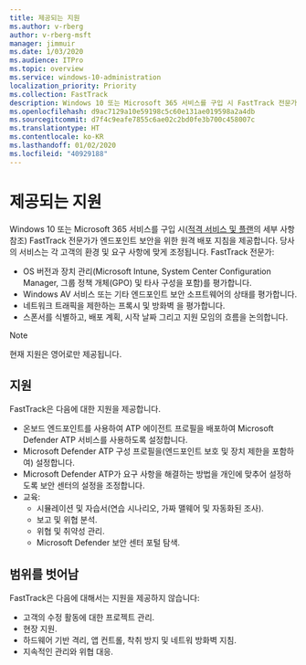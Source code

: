 ```yaml
---
title: 제공되는 지원
ms.author: v-rberg
author: v-rberg-msft
manager: jimmuir
ms.date: 1/03/2020
ms.audience: ITPro
ms.topic: overview
ms.service: windows-10-administration
localization_priority: Priority
ms.collection: FastTrack
description: Windows 10 또는 Microsoft 365 서비스를 구입 시 FastTrack 전문가가 엔드포인트 보안을 위한 원격 배포 지침을 제공합니다. 당사의 서비스는 각 고객의 환경 및 요구 사항에 맞게 조정됩니다.
ms.openlocfilehash: d9ac7129a10e59198c5c60e131ae019598a2a4db
ms.sourcegitcommit: d7f4c9eafe7855c6ae02c2bd0fe3b700c458007c
ms.translationtype: HT
ms.contentlocale: ko-KR
ms.lasthandoff: 01/02/2020
ms.locfileid: "40929188"
---
```

# <a name="assistance-offered"></a>제공되는 지원  

Windows 10 또는 Microsoft 365 서비스를 구입 시([적격 서비스 및 플랜](M365-eligible-services-and-plans.md)의 세부 사항 참조) FastTrack 전문가가 엔드포인트 보안을 위한 원격 배포 지침을 제공합니다. 당사의 서비스는 각 고객의 환경 및 요구 사항에 맞게 조정됩니다. FastTrack 전문가:
- OS 버전과 장치 관리(Microsoft Intune, System Center Configuration Manager, 그룹 정책 개체(GPO) 및 타사 구성을 포함)를 평가합니다.
- Windows AV 서비스 또는 기타 엔드포인트 보안 소프트웨어의 상태를 평가합니다.
- 네트워크 트래픽을 제한하는 프록시 및 방화벽 을 평가합니다.
- 스폰서를 식별하고, 배포 계획, 시작 날짜 그리고 지원 모임의 흐름을 논의합니다.

> [!NOTE]
> 현재 지원은 영어로만 제공됩니다. 

## <a name="assistance"></a>지원

FastTrack은 다음에 대한 지원을 제공합니다.
- 온보드 엔드포인트를 사용하여 ATP 에이전트 프로필을 배포하여 Microsoft Defender ATP 서비스를 사용하도록 설정합니다.
- Microsoft Defender ATP 구성 프로필을(엔드포인트 보호 및 장치 제한을 포함하여) 설정합니다.
- Microsoft Defender ATP가 요구 사항을 해결하는 방법을 개인에 맞추어 설정하도록 보안 센터의 설정을 조정합니다.
- 교육:
    - 시뮬레이션 및 자습서(연습 시나리오, 가짜 맬웨어 및 자동화된 조사).
    - 보고 및 위협 분석.
    - 위협 및 취약성 관리.
    - Microsoft Defender 보안 센터 포털 탐색.

## <a name="out-of-scope"></a>범위를 벗어남

FastTrack은 다음에 대해서는 지원을 제공하지 않습니다:
- 고객의 수정 활동에 대한 프로젝트 관리.
- 현장 지원.
- 하드웨어 기반 격리, 앱 컨트롤, 착취 방지 및 네트워 방화벽 지침.
- 지속적인 관리와 위협 대응.

